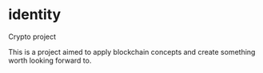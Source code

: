 # identity
Crypto project

This is a project aimed to apply blockchain concepts and create something worth looking forward to. 
